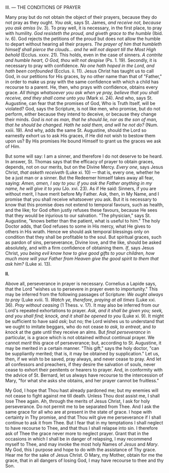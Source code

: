 
III\. — THE CONDITIONS OF PRAYER

Many pray but do not obtain the object of their prayers, because they do not pray as they ought. *You ask*, says St. James, *and receive not, because you ask amiss* (iv. 3). To pray well, it is necessary, in the first place, to pray with humility. *God resisteth the proud, and giveth grace to the humble* (Ibid. iv. 6). God rejects the petitions of the proud but does not allow the humble to depart without hearing all their prayers. *The prayer of him that humbleth himself shall pierce the clouds... and he will not depart till the Most High behold* (Ecclus. xxxv. 21). This holds, even in the case of sinners. *A contrite and humble heart, O God, thou wilt not despise* (Ps. 1. 19). Secondly, it is necessary to pray with confidence. *No one hath hoped in the Lord, and hath been confounded* (Ecclus. ii. 11). Jesus Christ has taught us to call God, in our petitions for His graces, by no other name than that of \"Father,\" in order to make us pray with the same confidence with which a child has recourse to a parent. He, then, who prays with confidence, obtains every grace. *All things whatsoever you ask when ye pray, believe that you shall receive, and they shall come unto you* (Mark xi. 24). And who, says St. Augustine, can fear that the promises of God, Who is Truth Itself, will be violated? God, says the Scripture, is not like men, who promise, but do not perform, either because they intend to deceive, or because they change their minds. *God is not as man, that he should lie, nor as the son of man, that he should be changed. Hath he said them, and will he not do?* (Num. xxiii. 19). And why, adds the same St. Augustine, should the Lord so earnestly exhort us to ask His graces, if He did not wish to bestow them upon us? By His promises He bound Himself to grant us the graces we ask of Him.

But some will say: I am a sinner, and therefore I do not deserve to be heard. In answer, St. Thomas says that the efficacy of prayer to obtain graces, depends, not on our merits, but on the Divine Mercy. *Every one*, says Jesus Christ, *that asketh receiveth* (Luke xi. 10) — that is, every one, whether he be a just man or a sinner. But the Redeemer himself takes away all fear, saying: *Amen, amen, I say to you: if you ask the Father anything in my name, he will give it to you* (Jo. xvi. 23). As if He said: Sinners, if you are without merit, I have merit before My Father. Ask, then, in My Name, and I promise that you shall receive whatsoever you ask. But it is necessary to know that this promise does not extend to temporal favours, such as health, and the like; for God often justly refuses these favours, because He sees that they would be injurious to our salvation. \"The physician,\" says St. Augustine, \"knows better than the patient, what is useful to him.\" The holy Doctor adds, that God refuses to some in His mercy, what He gives to others in His wrath. Hence we should ask temporal blessings only on condition that they shall be profitable to the soul. But spiritual graces, such as pardon of sins, perseverance, Divine love, and the like, should be asked absolutely, and with a firm confidence of obtaining them. *If*, says Jesus Christ, *you being evil know how to give good gifts to your children, how much more will your Father from Heaven give the good spirit to them that ask him?* (Luke xi. 13).

**II\.**

Above all, perseverance in prayer is necessary. Cornelius a Lapide says, that the Lord \"wishes us to persevere in prayer even to importunity.\" This may be inferred from the following passages of Scripture: *We ought always to pray* (Luke xviii. 1). *Watch ye, therefore, praying at all times* (Luke xxi. 36). *Pray without ceasing* (1 Thess. v. 17). It may also be inferred from our Lord\'s repeated exhortations to prayer. *Ask, and it shall be given you; seek, and you shall find; knock, and it shall be opened to you* (Luke xi. 9). It might be sufficient to have said *ask*; but no; the Lord wishes us to understand that we ought to imitate beggars, who do not cease *to ask, to entreat*, and *to knock* at the gate until they receive an alms. But *final perseverance* in particular, is a grace which is not obtained without continual prayer. We cannot *merit* this grace of perseverance; but, according to St. Augustine, it may be merited in a certain manner. \"This gift,\" says the holy doctor, \"can be suppliantly merited; that is, it may be obtained by supplication.\" Let us, then, if we wish to be saved, pray always, and never cease to pray. And let all confessors and preachers, if they desire the salvation of souls, never cease to exhort their penitents or hearers to prayer. And, in conformity with the advice of St. Bernard, let us always have recourse to the intercession of Mary, \"for what she asks she obtains, and her prayer cannot be fruitless.\"

My God, I hope that Thou hast already pardoned me; but my enemies will not cease to fight against me till death. Unless Thou dost assist me, I shall lose Thee again. Ah, through the merits of Jesus Christ, I ask for holy perseverance. Do not permit me to be separated from Thee. And I ask the same grace for all who are at present in the state of grace. I hope with certainty in Thy promise, and that Thou wilt give me perseverance if I shall continue to ask it from Thee. But I fear that in my temptations I shall neglect to have recourse to Thee, and that thus I shall relapse into sin. I therefore ask of Thee the grace never more to neglect prayer. Grant that in the occasions in which I shall be in danger of relapsing, I may recommend myself to Thee, and may invoke the most holy Names of *Jesus* and *Mary*. My God, this I purpose and hope to do with the assistance of Thy grace. Hear me for the sake of Jesus Christ. O Mary, my Mother, obtain for me the grace, that in all dangers of losing God, I may have recourse to thee and thy Son.

